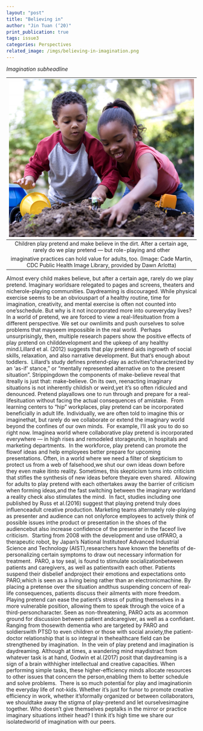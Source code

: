 ```yaml
---
layout: "post"
title: "Believing in"
author: "Jin Tuan (‘20)"
print_publication: true
tags: issue3
categories: Perspectives
related_image: /imgs/believing-in-imagination.png
---
```


*Imagination subheadline*

<!--excerpt-->

| ![](/imgs/believing-in-imagination.png) | 
|:--:| 
|Children play pretend and make believe in the dirt. After a certain age, rarely do we play pretend — but role-playing and other
imaginative practices can hold value for adults, too. (Image: Cade Martin, CDC Public Health Image Library, provided by Dawn Arlotta)|

Almost every child makes believe, but after a certain age, rarely do we play pretend. Imaginary worldsare relegated to pages and screens, theaters and nicherole-playing communities. Daydreaming is discouraged. While physical exercise seems to be an obviouspart of a healthy routine, time for imagination, creativity, and mental exercise is often not counted into one’sschedule. But why is it not incorporated more into oureveryday lives? 
In a world of pretend, we are forced to view a real-lifesituation from a different perspective. We set our ownlimits and push ourselves to solve problems that mayseem impossible in the real world. 
Perhaps unsurprisingly, then, multiple research papers show the positive effects of play pretend on childdevelopment and the upkeep of any healthy mind.Lillard et al. (2012) suggests that play pretend aids ingrowth of social skills, relaxation, and also narrative development. But that’s enough about toddlers. 
Lillard’s study defines pretend-play as activities“characterized by an ‘as-if’ stance,” or “mentally represented alternative on to the present situation”. Strippingdown the components of make-believe reveal that itreally is just that: make-believe. On its own, reenacting imaginary situations is not inherently childish or weird,yet it’s so often ridiculed and denounced. Pretend playallows one to run through and prepare for a real-lifesituation without facing the actual consequences of amistake. 
From learning centers to “hip” workplaces, play pretend can be incorporated beneficially in adult life. Individually, we are often told to imagine this or imaginethat, but rarely do we collaborate or extend the imaginary world beyond the confines of our own minds. 
For example, I’ll ask you to do so right now. Imaginea world where collaborative play pretend is incorporated everywhere — in high rises and remodeled storageunits, in hospitals and marketing departments. 
In the workforce, play pretend can promote the flowof ideas and help employees better prepare for upcoming presentations. Often, in a world where we need a filter of skepticism to protect us from a web of falsehood,we shut our own ideas down before they even make itinto reality. Sometimes, this skepticism turns into criticism that stifles the synthesis of new ideas before theyare even shared. 
Allowing for adults to play pretend with each othertakes away the barrier of criticism when forming ideas,and the fast switching between the imaginary worldand a reality check also stimulates the mind. 
In fact, studies including one published by Russ et al.(2016) suggest that playing pretend truly does influenceadult creative production. Marketing teams alternately role-playing as presenter and audience can not onlyforce employees to actively think of possible issues inthe product or presentation in the shoes of the audiencebut also increase confidence of the presenter in the faceof live criticism. 
Starting from 2008 with the development and use ofPARO, a therapeutic robot, by Japan’s National Instituteof Advanced Industrial Science and Technology (AIST),researchers have known the benefits of de-personalizing certain symptoms to draw out necessary information for treatment. 
PARO, a toy seal, is found to stimulate socializationbetween patients and caregivers, as well as patientswith each other. Patients suspend their disbelief andproject their emotions and expectations onto PARO,which is seen as a living being rather than an electronicmachine. By placing a pretense over the situation andthus suspending concern of real-life consequences, patients discuss their ailments with more freedom. 
Playing pretend can ease the patient’s stress of putting themselves in a more vulnerable position, allowing them to speak through the voice of a third-personcharacter. Seen as non-threatening, PARO acts as acommon ground for discussion between patient andcaregiver, as well as a confidant. Ranging from thosewith dementia who are targeted by PARO and soldierswith PTSD to even children or those with social anxiety,the patient-doctor relationship that is so integral in thehealthcare field can be strengthened by imagination. 
In the vein of play pretend and imagination is daydreaming. Although at times, a wandering mind maydistract from whatever task is at hand, Godwin et al.(2017) posit that daydreaming is a sign of a brain withhigher intellectual and creative capacities. When performing simple tasks, these higher-efficiency minds allocate resources to other issues that concern the person,enabling them to better schedule and solve problems. 
There is so much potential for play and imaginationin the everyday life of not-kids. Whether it’s just for funor to promote creative efficiency in work, whether it’sformally organized or between collaborators, we shouldtake away the stigma of play-pretend and let ourselvesimagine together. Who doesn’t give themselves peptalks in the mirror or practice imaginary situations intheir head? I think it’s high time we share our isolatedworld of imagination with our peers. 

